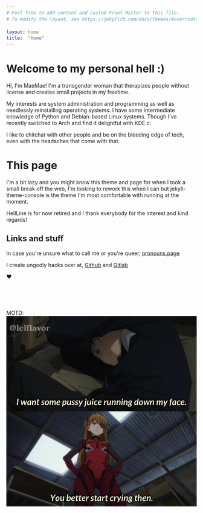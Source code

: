```yaml
---
# Feel free to add content and custom Front Matter to this file.
# To modify the layout, see https://jekyllrb.com/docs/themes/#overriding-theme-defaults

layout: home
title:  "Home"
---
```



# Welcome to my personal hell :)

Hi, I'm MaeMae! I'm a transgender woman that therapizes people without license and creates small projects in my freetime.

My interests are system administration and programming as well as needlessly reinstalling operating systems.
I have some intermediate knowledge of Python and Debian-based Linux systems. 
Though I've recently switched to Arch and find it delightful with KDE c:

I like to chitchat with other people and be on the bleeding edge of tech, even with the headaches that come with that.

# This page
I'm a bit lazy and you might know this theme and page for when I took a small break off the web, I'm looking to rework this when I can but jekyll-theme-console is the theme I'm most comfortable with running at the moment.

HellLine is for now retired and I thank everybody for the interest and kind regards!

## Links and stuff

In case you're unsure what to call me or you're queer,
[pronouns.page](https://en.pronouns.page/@maeimaei)

I create ungodly hacks over at,
[Github](https://github.com/MaeiMaei) and [Gitlab](https://gitlab.com/MaeiMaei)




❤️

<br>
<br>
<br>


MOTD:
<img src="startcrying.png">